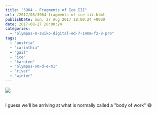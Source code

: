 ```yaml
---
title: "3964 - Fragments of Ice III"
url: /2017/08/3964-fragments-of-ice-iii.html
publishDate: Sun, 27 Aug 2017 18:00:24 +0000
date: 2017-08-27 20:00:24
categories: 
  - "olympus-m-zuiko-digital-ed-7-14mm-f2-8-pro"
tags: 
  - "austria"
  - "carinthia"
  - "gail"
  - "ice"
  - "karnten"
  - "olympus-om-d-e-m1"
  - "river"
  - "winter"
---
```

<div class="container">
<div class="center"><a target="_blank" href="https://d25zfm9zpd7gm5.cloudfront.net/1200x1200/2017/20170108_131809_lr.jpg"><img class="webfeedsFeaturedVisual" src="https://d25zfm9zpd7gm5.cloudfront.net/0600x0600/2017/20170108_131809_lr.jpg" /></a></div>
</div>
<br />

I guess we'll be arriving at what is normally called a "body of work" 😄
